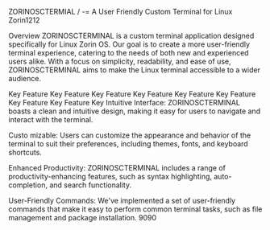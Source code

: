 ZORINOSCTERMIAL   /  -=  A User Friendly Custom Terminal for Linux Zorin1212

Overview 
ZORINOSCTERMINAL is a custom terminal application designed specifically for Linux Zorin OS. Our goal is to create a more user-friendly terminal experience, catering to the needs of both new and experienced users alike. With a focus on simplicity, readability, and ease of use, ZORINOSCTERMINAL aims to make the Linux terminal accessible to a wider audience.

Key Feature Key Feature Key Feature Key Feature Key Feature Key Feature Key Feature Key Feature Key
Intuitive Interface: ZORINOSCTERMINAL boasts a clean and intuitive design, making it easy for users to navigate and interact with the terminal.

Custo
mizable: Users can customize the appearance and behavior 
of the terminal to suit their preferences, including themes, fonts, and keyboard shortcuts.
 
Enhanced Productivity: ZORINOSCTERMINAL includes a range of productivity-enhancing features, such as syntax highlighting, auto-completion, and search functionality.

User-Friendly Commands: We've implemented a set of user-friendly commands that make it easy to perform common terminal tasks, such as file management and package installation.
9090
